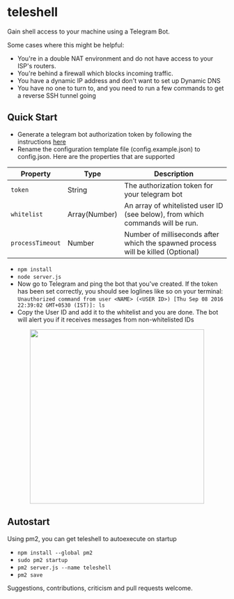 # teleshell

Gain shell access to your machine using a Telegram Bot. 

Some cases where this might be helpful:
* You're in a double NAT environment and do not have access to your ISP's routers.
* You're behind a firewall which blocks incoming traffic.
* You have a dynamic IP address and don't want to set up Dynamic DNS
* You have no one to turn to, and you need to run a few commands to get a reverse SSH tunnel going

## Quick Start

* Generate a telegram bot authorization token by following the instructions [here](https://core.telegram.org/bots#6-botfather)
* Rename the configuration template file (config.example.json) to config.json. Here are the properties that are supported

| Property | Type | Description |
|---|---|---|
| `token`	| String | The authorization token for your telegram bot |
| `whitelist` | Array(Number) | An array of whitelisted user ID (see below), from which commands will be run. |
| `processTimeout` | Number | Number of milliseconds after which the spawned process will be killed (Optional) |

* `npm install`
* `node server.js`
* Now go to Telegram and ping the bot that you've created. If the token has been set correctly, you should see loglines like so on your terminal: `Unauthorized command from user <NAME> (<USER ID>) [Thu Sep 08 2016 22:39:02 GMT+0530 (IST)]: ls`
* Copy the User ID and add it to the whitelist and you are done. The bot will alert you if it receives messages from non-whitelisted IDs

<p align="center">
  <img src="https://cloud.githubusercontent.com/assets/8260207/18361498/a8c23f1e-761f-11e6-91b3-b938b6118342.jpg" height="400" />
</p>

## Autostart
Using pm2, you can get teleshell to autoexecute on startup

* `npm install --global pm2`
* `sudo pm2 startup`
* `pm2 server.js --name teleshell`
* `pm2 save`

Suggestions, contributions, criticism and pull requests welcome.
